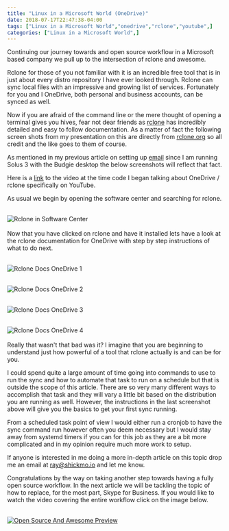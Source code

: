 ```yaml
---
title: "Linux in a Microsoft World (OneDrive)"
date: 2018-07-17T22:47:38-04:00
tags: ["Linux in a Microsoft World","onedrive","rclone","youtube",]
categories: ["Linux in a Microsoft World",]
---
```


Continuing our journey towards and open source workflow in a Microsoft based company we pull up to the intersection of rclone and awesome.

Rclone for those of you not familiar with it is an incredible free tool that is in just about every distro repository I have ever looked through. Rclone can sync local files with an impressive and growing list of services. Fortunately for you and I OneDrive, both personal and business accounts, can be synced as well.

Now if you are afraid of the command line or the mere thought of opening a terminal gives you hives, fear not dear friends as [rclone](rclone.org) has incredibly detailed and easy to follow documentation. As a matter of fact the following screen shots from my presentation on this are directly from [rclone.org](rclone.org) so all credit and the like goes to them of course.

As mentioned in my previous article on setting up [email](/post/linux-in-a-microsoft-world_email) since I am running Solus 3 with the Budgie desktop the below screenshots will reflect that fact.

Here is a [link](https://youtu.be/kEo821R7Sis?t=23m18s) to the video at the time code I began talking about OneDrive / rclone specifically on YouTube.

As usual we begin by opening the software center and searching for rclone.<br /> <br />

![Rclone in Software Center](/screenshots/linux-in-a-microsoft-world_onedrive/software-center-rclone.png)
<br /> <br />
Now that you have clicked on rclone and have it installed lets have a look at the rclone documentation for OneDrive with step by step instructions of what to do next.<br /> <br />

![Rclone Docs OneDrive 1](/screenshots/linux-in-a-microsoft-world_onedrive/rclone-docs-onedrive-1.png)
<br /> <br />

![Rclone Docs OneDrive 2](/screenshots/linux-in-a-microsoft-world_onedrive/rclone-docs-onedrive-2.png)
<br /> <br />

![Rclone Docs OneDrive 3](/screenshots/linux-in-a-microsoft-world_onedrive/rclone-docs-onedrive-3.png)
<br /> <br />

![Rclone Docs OneDrive 4](/screenshots/linux-in-a-microsoft-world_onedrive/rclone-docs-onedrive-4.png)
<br /> <br />
Really that wasn't that bad was it? I imagine that you are beginning to understand just how powerful of a tool that rclone actually is and can be for you.

I could spend quite a large amount of time going into commands to use to run the sync and how to automate that task to run on a schedule but that is outside the scope of this article. There are so very many different ways to accomplish that task and they will vary a little bit based on the distribution you are running as well. However, the instructions in the last screenshot above will give you the basics to get your first sync running.

From a scheduled task point of view I would either run a cronjob to have the sync command run however often you deem necessary but I would stay away from systemd timers if you can for this job as they are a bit more complicated and in my opinion require much more work to setup.

If anyone is interested in me doing a more in-depth article on this topic drop me an email at ray@shickmo.io and let me know.

Congratulations by the way on taking another step towards having a fully open source workflow. In the next article we will be tackling the topic of how to replace, for the most part, Skype for Business. If you would like to watch the video covering the entire workflow click on the image below.<br /><br />

[![Open Source And Awesome Preview](/screenshots/linux-in-a-microsoft-world_email/osaa-preview.png)](https://youtu.be/kEo821R7Sis)
